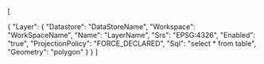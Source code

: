 ﻿[

  {
    "Layer": {
      "Datastore": "DataStoreName",
      "Workspace": "WorkSpaceName",
      "Name": "LayerName",
      "Srs": "EPSG:4326",
      "Enabled": "true",
      "ProjectionPolicy": "FORCE_DECLARED",
      "Sql": "select * from table",
      "Geometry": "polygon"
    }
  }
]